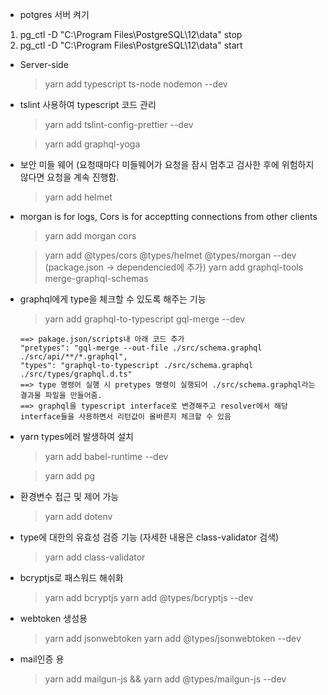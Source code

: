-   potgres 서버 켜기

1. pg_ctl -D "C:\Program Files\PostgreSQL\12\data" stop
2. pg_ctl -D "C:\Program Files\PostgreSQL\12\data" start

-   Server-side
    > yarn add typescript ts-node nodemon --dev

*   tslint 사용하여 typescript 코드 관리

    > yarn add tslint-config-prettier --dev

    > yarn add graphql-yoga

-   보안 미들 웨어 (요청때마다 미들웨어가 요청을 잠시 멈추고 검사한 후에 위험하지 않다면 요청을 계속 진행함.

    > yarn add helmet

-   morgan is for logs, Cors is for acceptting connections from other clients

    > yarn add morgan cors

    > yarn add @types/cors @types/helmet @types/morgan --dev (package.json -> dependencied에 추가)
    > yarn add graphql-tools merge-graphql-schemas

-   graphql에게 type을 체크할 수 있도록 해주는 기능

    > yarn add graphql-to-typescript gql-merge --dev

        ==> pakage.json/scripts내 아래 코드 추가
        "pretypes": "gql-merge --out-file ./src/schema.graphql ./src/api/**/*.graphql",
        "types": "graphql-to-typescript ./src/schema.graphql ./src/types/graphql.d.ts"
        ==> type 명령어 실행 시 pretypes 명령이 실행되어 ./src/schema.graphql라는 결과물 파일을 만들어줌.
        ==> graphql을 typescript interface로 변경해주고 resolver에서 해당 interface들을 사용하면서 리턴값이 올바른지 체크할 수 있음

-   yarn types에러 발생하여 설치

    > yarn add babel-runtime --dev

    > yarn add pg

-   환경변수 접근 및 제어 가능

    > yarn add dotenv

-   type에 대한의 유효성 검증 기능 (자세한 내용은 class-validator 검색)

    > yarn add class-validator

-   bcryptjs로 패스워드 해쉬화

    > yarn add bcryptjs
    > yarn add @types/bcryptjs --dev

-   webtoken 생성용

    > yarn add jsonwebtoken
    > yarn add @types/jsonwebtoken --dev

-   mail인증 용
    > yarn add mailgun-js && yarn add @types/mailgun-js --dev
